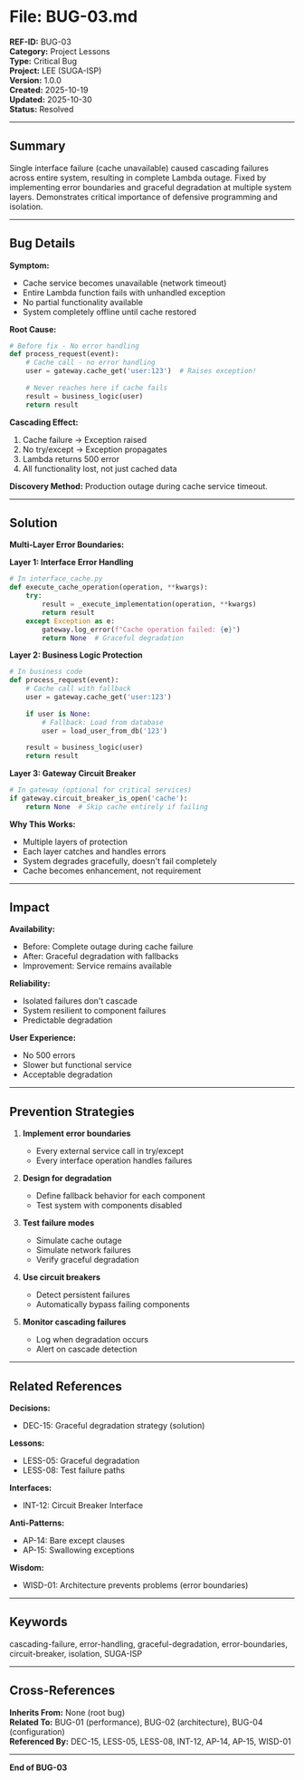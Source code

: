 # File: BUG-03.md

**REF-ID:** BUG-03  
**Category:** Project Lessons  
**Type:** Critical Bug  
**Project:** LEE (SUGA-ISP)  
**Version:** 1.0.0  
**Created:** 2025-10-19  
**Updated:** 2025-10-30  
**Status:** Resolved

---

## Summary

Single interface failure (cache unavailable) caused cascading failures across entire system, resulting in complete Lambda outage. Fixed by implementing error boundaries and graceful degradation at multiple system layers. Demonstrates critical importance of defensive programming and isolation.

---

## Bug Details

**Symptom:**
- Cache service becomes unavailable (network timeout)
- Entire Lambda function fails with unhandled exception
- No partial functionality available
- System completely offline until cache restored

**Root Cause:**
```python
# Before fix - No error handling
def process_request(event):
    # Cache call - no error handling
    user = gateway.cache_get('user:123')  # Raises exception!
    
    # Never reaches here if cache fails
    result = business_logic(user)
    return result
```

**Cascading Effect:**
1. Cache failure → Exception raised
2. No try/except → Exception propagates
3. Lambda returns 500 error
4. All functionality lost, not just cached data

**Discovery Method:**
Production outage during cache service timeout.

---

## Solution

**Multi-Layer Error Boundaries:**

**Layer 1: Interface Error Handling**
```python
# In interface_cache.py
def execute_cache_operation(operation, **kwargs):
    try:
        result = _execute_implementation(operation, **kwargs)
        return result
    except Exception as e:
        gateway.log_error(f"Cache operation failed: {e}")
        return None  # Graceful degradation
```

**Layer 2: Business Logic Protection**
```python
# In business code
def process_request(event):
    # Cache call with fallback
    user = gateway.cache_get('user:123')
    
    if user is None:
        # Fallback: Load from database
        user = load_user_from_db('123')
    
    result = business_logic(user)
    return result
```

**Layer 3: Gateway Circuit Breaker**
```python
# In gateway (optional for critical services)
if gateway.circuit_breaker_is_open('cache'):
    return None  # Skip cache entirely if failing
```

**Why This Works:**
- Multiple layers of protection
- Each layer catches and handles errors
- System degrades gracefully, doesn't fail completely
- Cache becomes enhancement, not requirement

---

## Impact

**Availability:**
- Before: Complete outage during cache failure
- After: Graceful degradation with fallbacks
- Improvement: Service remains available

**Reliability:**
- Isolated failures don't cascade
- System resilient to component failures
- Predictable degradation

**User Experience:**
- No 500 errors
- Slower but functional service
- Acceptable degradation

---

## Prevention Strategies

1. **Implement error boundaries**
   - Every external service call in try/except
   - Every interface operation handles failures

2. **Design for degradation**
   - Define fallback behavior for each component
   - Test system with components disabled

3. **Test failure modes**
   - Simulate cache outage
   - Simulate network failures
   - Verify graceful degradation

4. **Use circuit breakers**
   - Detect persistent failures
   - Automatically bypass failing components

5. **Monitor cascading failures**
   - Log when degradation occurs
   - Alert on cascade detection

---

## Related References

**Decisions:**
- DEC-15: Graceful degradation strategy (solution)

**Lessons:**
- LESS-05: Graceful degradation
- LESS-08: Test failure paths

**Interfaces:**
- INT-12: Circuit Breaker Interface

**Anti-Patterns:**
- AP-14: Bare except clauses
- AP-15: Swallowing exceptions

**Wisdom:**
- WISD-01: Architecture prevents problems (error boundaries)

---

## Keywords

cascading-failure, error-handling, graceful-degradation, error-boundaries, circuit-breaker, isolation, SUGA-ISP

---

## Cross-References

**Inherits From:** None (root bug)  
**Related To:** BUG-01 (performance), BUG-02 (architecture), BUG-04 (configuration)  
**Referenced By:** DEC-15, LESS-05, LESS-08, INT-12, AP-14, AP-15, WISD-01

---

**End of BUG-03**
